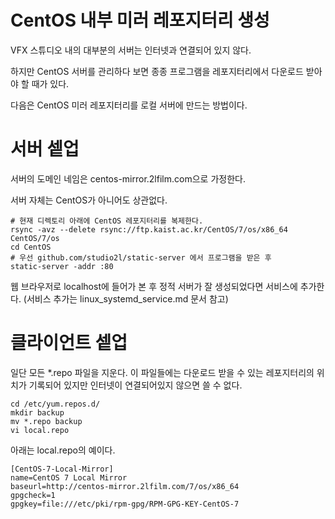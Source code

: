 # CentOS 내부 미러 레포지터리 생성

VFX 스튜디오 내의 대부분의 서버는 인터넷과 연결되어 있지 않다.

하지만 CentOS 서버를 관리하다 보면 종종 프로그램을 레포지터리에서
다운로드 받아야 할 때가 있다.

다음은 CentOS 미러 레포지터리를 로컬 서버에 만드는 방법이다.

# 서버 셑업

서버의 도메인 네임은 centos-mirror.2lfilm.com으로 가정한다.

서버 자체는 CentOS가 아니어도 상관없다.

```
# 현재 디렉토리 아래에 CentOS 레포지터리를 복제한다.
rsync -avz --delete rsync://ftp.kaist.ac.kr/CentOS/7/os/x86_64 CentOS/7/os
cd CentOS
# 우선 github.com/studio2l/static-server 에서 프로그램을 받은 후
static-server -addr :80
```

웹 브라우저로 localhost에 들어가 본 후 정적 서버가 잘 생성되었다면 서비스에 추가한다.
(서비스 추가는 linux_systemd_service.md 문서 참고)

# 클라이언트 셑업

일단 모든 *.repo 파일을 지운다. 이 파일들에는 다운로드 받을 수 있는 레포지터리의
위치가 기록되어 있지만 인터넷이 연결되어있지 않으면 쓸 수 없다.

```
cd /etc/yum.repos.d/
mkdir backup
mv *.repo backup
vi local.repo
```

아래는 local.repo의 예이다.

```
[CentOS-7-Local-Mirror]
name=CentOS 7 Local Mirror
baseurl=http://centos-mirror.2lfilm.com/7/os/x86_64
gpgcheck=1
gpgkey=file:///etc/pki/rpm-gpg/RPM-GPG-KEY-CentOS-7
```


